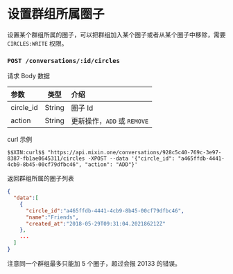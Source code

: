 # 设置群组所属圈子

设置某个群组所属的圈子，可以把群组加入某个圈子或者从某个圈子中移除，需要 `CIRCLES:WRITE` 权限。

### `POST /conversations/:id/circles`

请求 Body 数据

| 参数 | 类型 | 介绍 |
| :----- | :----: | :---- |
| circle_id | String | 圈子 Id |
| action | String | 更新操作，`ADD` 或 `REMOVE` |

curl 示例

```
$$XIN:curl$$ "https://api.mixin.one/conversations/928c5c40-769c-3e97-8387-fb1ae0645311/circles -XPOST --data '{"circle_id": "a465ffdb-4441-4cb9-8b45-00cf79dfbc46", "action": "ADD"}'
```

返回群组所属的圈子列表

```json
{
  "data":[
    {
      "circle_id":"a465ffdb-4441-4cb9-8b45-00cf79dfbc46",
      "name":"Friends",
      "created_at":"2018-05-29T09:31:04.202186212Z"
    },
    ...
  ]
}
```

注意同一个群组最多只能加 5 个圈子，超过会报 20133 的错误。